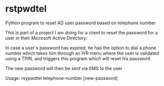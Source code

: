 # rstpwdtel
Python program to reset AD user password based on telephone number

This is part of a project I am doing for a client to reset the password for a user in their Microsoft Active Directory.

In case a user's password has expired, he has the option to dial a phone number which takes him through an IVR menu
where the user is validated using a TPIN, and triggers this program which will reset his password.

The new password will then be sent via SMS to the user

Usage: rsypwdtel telephone-number [new-password]